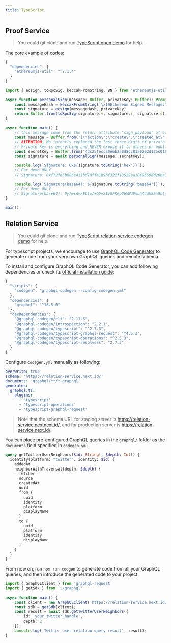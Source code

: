 ```yaml
---
title: TypeScript
---
```


## Proof Service

> You could git clone and run [TypeScript open demo](https://github.com/nextdotid/Signature-Generating-Sample/tree/main/typescript) for help.

The core example of codes:

```js title="package.json"
{
  "dependencies": {
    "ethereumjs-util": "^7.1.4"
  }
}
```

```typescript title="index.ts"
import { ecsign, toRpcSig, keccakFromString, BN } from 'ethereumjs-util';

async function personalSign(message: Buffer, privateKey: Buffer): Promise<Buffer> {
    const messageHash = keccakFromString(`\x19Ethereum Signed Message:\n${message.length}${message}`, 256)
    const signature = ecsign(messageHash, privateKey)
    return Buffer.from(toRpcSig(signature.v, signature.r, signature.s).slice(2), 'hex')
}

async function main() {
    // this message come from the return attribute "sign_payload" of everytime calling API: v1/proof/payload
    const message = Buffer.from('{\"action\":\"create\",\"created_at\":\"1656843378\",\"identity\":\"your_twitter_handle\",\"platform\":\"twitter\",\"prev\":\"KNyNFtvhlRVJh/oU6RryK2n+C2dja9aLQPjlv5VHMsQErZROojEmMAgmeEQVC094EOuHIYcv3lCYXf8d3zqDCQE=\",\"uuid\":\"353449e6-3a6f-4ac8-ae65-ba14bf466baf\"}', 'utf8');
	// ATTENTION! We intently replaced the last three digit of private key to be xxx.
	// Private key is everything and NEVER expose it to others or publicly
    const secretKey = Buffer.from('43c25fecc20e6b2a0d86c81a0202d125c0181deb9975d1170d80378c7e05bxxx', 'hex');
    const signature = await personalSign(message, secretKey);

    console.log(`Signature: 0x${signature.toString('hex')}`);
    // For demo ONLY
    // Signature: 0xf72fe6b00be411bd70ffe1b9bf322f18529ea10e9559dd26ba10387544849fc86d712709dfb709efc3dcc0a01b6f6b9ca98bd48fe780d58921f4926c6f2c0b871b

    console.log(`Signature(base64): ${signature.toString('base64')}`);
    // For demo ONLY
    // Signature(base64): 9y/msAvkEb1w/+G5vzIvGFKeoQ6VWd0muhA4dUSEn8htcScJ37cJ78PcwKAbb2ucqYvUj+eA1Ykh9JJsbywLhxs=
}

main();
```

## Relation Service

> You could git clone and run [TypeScript relation service codegen demo](https://github.com/nextdotid/sdk/tree/feat/relation/src/relation) for help.

For typescript projects, we encourage to use [GraphQL Code Generator](https://www.graphql-code-generator.com/) to generate code from your very own GraphQL queries and remote schema.

To install and configure GraphQL Code Generator, you can add following dependencies or check its [official installation guide](https://www.graphql-code-generator.com/docs/getting-started/installation):

```js title="package.json"
{
  "scripts": {
    "codegen": "graphql-codegen --config codegen.yml"
  },  
  "dependencies": {
    "graphql": "^16.5.0"
  },
  "devDependencies": {
    "@graphql-codegen/cli": "2.11.6",
    "@graphql-codegen/introspection": "2.2.1",
    "@graphql-codegen/typescript": "^2.7.3",
    "@graphql-codegen/typescript-graphql-request": "^4.5.3",
    "@graphql-codegen/typescript-operations": "^2.5.3",
    "@graphql-codegen/typescript-resolvers": "2.7.3",
  }
}
```

Configure `codegen.yml` manually as following:

```yml title="codegen.yml"
overwrite: true
schema: 'https://relation-service.next.id/'
documents: 'graphql/**/*.graphql'
generates:
  graphql.ts:
    plugins:
      - 'typescript'
      - 'typescript-operations'
      - 'typescript-graphql-request'
```

> Note that the schema URL for staging server is https://relation-service.nextnext.id/, and for production server is https://relation-service.next.id/.

You can place pre-configured GraphQL queries in the `graphql/` folder as the `documents` field specified in `codegen.yml`.

```graphql title="graphql/getTwitterUserNeighbors.graphql"
query getTwitterUserNeighbors($id: String!, $depth: Int!) {
  identity(platform: "twitter", identity: $id) {
    addedAt
    neighborWithTraversal(depth: $depth) {
      fetcher
      source
      createdAt
      uuid
      from {
        uuid
        identity
        platform
        displayName
      }
      to {
        uuid
        platform
        identity
        displayName
      }
    }
  }
}
```

From now on, run `npm run codgen` to generate code from all your GraphQL queries, and then introduce the generated code to your project.

```typescript title="index.ts"
import { GraphQLClient } from 'graphql-request'
import { getSdk } from './graphql'

async function main() {
    const client = new GraphQLClient('https://relation-service.next.id/');
    const sdk = getSdk(client);
    const result = await sdk.getTwitterUserNeighbors({
        id: 'your_twitter_handle',
        depth: 2
    });
    console.log('Twitter user relation query result', result);
}
```

